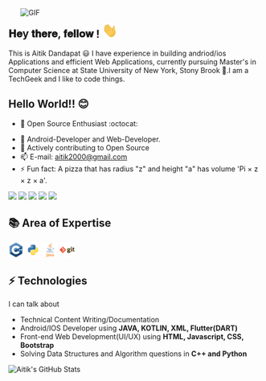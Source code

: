 <img align="right" alt="GIF" src="https://miro.medium.com/max/875/1*Urc28sbnORGOW5oyohQ06g.gif" width="480px" />
<h2> 𝐇𝐞y 𝐭𝐡𝐞𝐫𝐞, 𝐟𝐞𝐥𝐥𝐨𝐰 <developers/>! <img src="https://raw.githubusercontent.com/ABSphreak/ABSphreak/master/gifs/Hi.gif" width="30px"></h2>

This is Aitik Dandapat 😃 I have experience in building andriod/ios Applications and efficient Web Applications,  currently pursuing Master's in Computer Science at State University of New York, Stony Brook 🏫.I am  a TechGeek and I like to code things.


## Hello World!! 😊

- 💬 Open Source Enthusiast :octocat:
<!--- 🎯 Portfolio Site: [agniutkarsh.com](https://www.agniutkarsh.com/)-->
- 🔭 Android-Developer and Web-Developer.
- 💬 Actively contributing to Open Source
- 📫 E-mail: aitik2000@gmail.com
- ⚡ Fun fact: A pizza that has radius "z" and height "a" has volume 'Pi × z × z × a'. 

<a>[<img src="https://img.shields.io/badge/WHATSAPP-%2325D366.svg?&style=for-the-badge&logo=whatsapp&logoColor=white">](https://wa.me/916206014527)</a> <a>[<img src="https://img.shields.io/badge/facebook-%231877F2.svg?&style=for-the-badge&logo=facebook&logoColor=white">](https://www.facebook.com/aitik.dandapat.3)</a> <a>[<img src="https://img.shields.io/badge/instagram-%23E4405F.svg?&style=for-the-badge&logo=instagram&logoColor=white">](https://www.instagram.com/i_tick_/)</a>  <a>[<img src="https://img.shields.io/badge/twitter-%231DA1F2.svg?&style=for-the-badge&logo=twitter&logoColor=white">](https://twitter.com/AitikDandapat)</a> <a>[<img src="https://img.shields.io/badge/linkedin-%230077B5.svg?&style=for-the-badge&logo=linkedin&logoColor=white">](https://www.linkedin.com/in/aitik-dandapat-b03395184/)</a>


## :books: Area of Expertise 

<code><img height="30" src="https://raw.githubusercontent.com/github/explore/80688e429a7d4ef2fca1e82350fe8e3517d3494d/topics/cpp/cpp.png"></code>
<code><img height="30" src="https://raw.githubusercontent.com/github/explore/80688e429a7d4ef2fca1e82350fe8e3517d3494d/topics/python/python.png"></code>
<code><img height="30" src="https://raw.githubusercontent.com/github/explore/80688e429a7d4ef2fca1e82350fe8e3517d3494d/topics/java/java.png"></code>
<code><img height="30" src="https://raw.githubusercontent.com/github/explore/80688e429a7d4ef2fca1e82350fe8e3517d3494d/topics/git/git.png"></code>

## ⚡ Technologies
I can talk about
- Technical Content Writing/Documentation
- Android/IOS Developer using **JAVA, KOTLIN, XML, Flutter(DART)**
- Front-end Web Development(UI/UX) using **HTML, Javascript, CSS, Bootstrap**
- Solving Data Structures and Algorithm questions in **C++ and Python**

![Aitik's GitHub Stats](https://github-readme-stats.vercel.app/api?username=i-tick&count_private=true&show_icons=true&theme=solarized-light)
